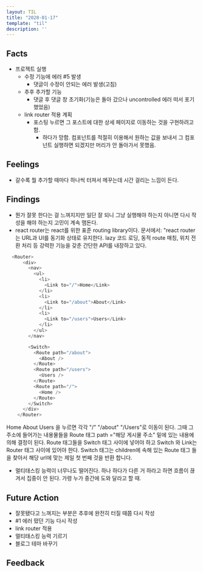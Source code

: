 ```yaml
---
layout: TIL
title: "2020-01-17"
template: "til"
description: ''
---
```


## Facts

- 프로젝트 실행
  - 수정 기능에 에러 #5 발생
    - 댓글이 수정이 안되는 에러 발생(고침)
  - 추후 추가할 기능
    - 댓글 후 댓글 창 초기화(기능은 돌아 갔으나 uncontrolled 에러 떠서 포기했었음)
  - link router 적용 계획
    - 포스팅 누르면 그 포스트에 대한 상세 페이지로 이동하는 것을 구현하려고 함.
      - 하다가 망함. 컴포넌트를 적절히 이용해서 원하는 값을 보내서 그 컴포넌트 실행하면 되겠지만 머리가 안 돌아가서 못했음.

## Feelings

- 갈수록 뭘 추가할 때마다 하나씩 터져서 메꾸는데 시간 걸리는 느낌이 든다.

## Findings

- 뭔가 잘못 한다는 걸 느껴지지만 일단 잘 되니 그냥 실행해야 하는지 아니면 다시 작성을 해야 하는지 고민이 계속 맴돈다.
- react router는 react를 위한 표준 routing library이다. 문서에서: "react router는 URL과 UI를 동기화 상태로 유지한다. lazy 코드 로딩, 동적 route 매칭, 위치 전환 처리 등 강력한 기능을 갖춘 간단한 API를 내장하고 있다.

``` javascript 
  <Router>
      <div>
        <nav>
          <ul>
            <li>
              <Link to="/">Home</Link>
            </li>
            <li>
              <Link to="/about">About</Link>
            </li>
            <li>
              <Link to="/users">Users</Link>
            </li>
          </ul>
        </nav>

        <Switch>
          <Route path="/about">
            <About />
          </Route>
          <Route path="/users">
            <Users />
          </Route>
          <Route path="/">
            <Home />
          </Route>
        </Switch>
      </div>
    </Router>
```

Home About Users 을 누르면 각각 "/" "/about" "/Users"로 이동이 된다. 그때 그 주소에 들어가는 내용물들을  Route 태그 path ="해당 게시물 주소" 밑에 있는 내용에 의해 결정이 된다. Route 태그들을 Switch 태그 사이에 넣어야 하고 Switch 와 Link는 Router 태그 사이에 있어야 한다. Switch 태그는 children에 속해 있는 Route 태그 들을 찾아서  해당 url에 맞는 제일 첫 번째 것을 반환 합니다.

- 멀티태스킹 능력이 너무나도 떨어진다. 하나 하다가 다른 거 하라고 하면 흐름이 끊겨서 집중이 안 된다. 가령 누가 중간에 도와 달라고 할 때.

## Future Action

- 잘못됐다고 느껴지는 부분은 추후에 완전히 터질 때쯤 다시 작성
- #1 에러 떴던 기능 다시 작성
- link router 적용
- 멀티태스킹 능력 기르기
- 블로그 테마 바꾸기

## Feedback
